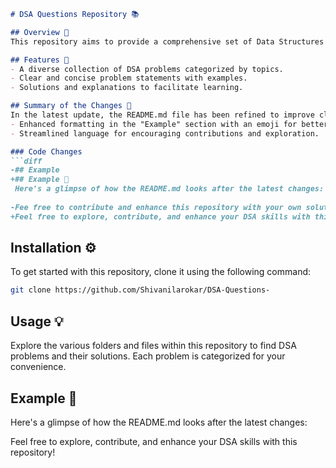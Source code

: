 ```markdown
# DSA Questions Repository 📚

## Overview 🌟
This repository aims to provide a comprehensive set of Data Structures and Algorithms (DSA) questions, catering to learners and enthusiasts seeking to enhance their understanding and skills in this field.

## Features 🚀
- A diverse collection of DSA problems categorized by topics.
- Clear and concise problem statements with examples.
- Solutions and explanations to facilitate learning.

## Summary of the Changes 🔄
In the latest update, the README.md file has been refined to improve clarity and presentation. Key updates include:
- Enhanced formatting in the "Example" section with an emoji for better visibility.
- Streamlined language for encouraging contributions and exploration.

### Code Changes
```diff
-## Example
+## Example 📖
 Here's a glimpse of how the README.md looks after the latest changes:
 
-Fee free to contribute and enhance this repository with your own solutions and insights! Happy coding! 💻
+Feel free to explore, contribute, and enhance your DSA skills with this repository!
```

## Installation ⚙️
To get started with this repository, clone it using the following command:

```bash
git clone https://github.com/Shivanilarokar/DSA-Questions-
```

## Usage 💡
Explore the various folders and files within this repository to find DSA problems and their solutions. Each problem is categorized for your convenience.

## Example 📖
Here's a glimpse of how the README.md looks after the latest changes:

Feel free to explore, contribute, and enhance your DSA skills with this repository!
```